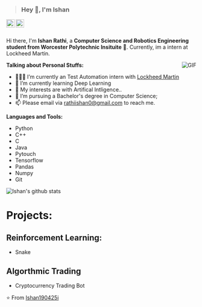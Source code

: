 



> ### Hey 👋, I'm Ishan

<a href="https://www.linkedin.com/in/ishanrathi/">
  <img align="left" alt="Ishan's Linkdein" width="22px" src="https://cdn.jsdelivr.net/npm/simple-icons@v3/icons/linkedin.svg" />
</a>
<a href="Ishan Rathi">
  <img align="left" alt="Ishan's Website" width="22px" src="https://cdn.jsdelivr.net/npm/@material-icons/svg@1.0.13/svg/home/baseline.svg" />
</a>

<br />
<br />

Hi there, I'm **Ishan Rathi**,  a **Computer Science and Robotics Engineering student from Worcester Polytechnic Insituite** 🚀.  Currently, im a intern at Lockheed Martin.

  <img align="right" alt="GIF" src="https://i.pinimg.com/originals/e4/26/70/e426702edf874b181aced1e2fa5c6cde.gif" />

**Talking about Personal Stuffs:**

- 👨🏽‍💻 I’m currently an Test Automation intern with [Lockheed Martin](https://www.lockheedmartin.com/)
- 🌱 I’m currently learning Deep Learning
- 🤔 My interests are with Artifical Intligence..
- 💼 I’m pursuing a Bachelor's degree in Computer Science;
- 📫 Please email via rathiishan0@gmail.com to reach me.

**Languages and Tools:**  
  - Python
  - C++
  - C
  - Java
  - Pytouch
  - Tensorflow
  - Pandas
  - Numpy
  - Git

![Ishan's github stats](https://github-readme-stats.vercel.app/api?username=ishan190425&show_icons=true&hide_border=true)

# Projects: 

## Reinforcement Learning:
- Snake
## Algorthmic Trading 
- Cryptocurrency Trading Bot


⭐️ From [Ishan190425i](https://github.com/ishan190425)

